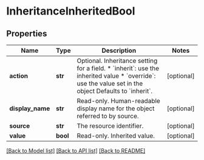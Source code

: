 # InheritanceInheritedBool

## Properties
Name | Type | Description | Notes
------------ | ------------- | ------------- | -------------
**action** | **str** | Optional. Inheritance setting for a field. * &#x60;inherit&#x60;: use the inherited value * &#x60;override&#x60;: use the value set in the object Defaults to &#x60;inherit&#x60;. | [optional] 
**display_name** | **str** | Read-only. Human-readable display name for the object referred to by source. | [optional] 
**source** | **str** | The resource identifier. | [optional] 
**value** | **bool** | Read-only. Inherited value. | [optional] 

[[Back to Model list]](../README.md#documentation-for-models) [[Back to API list]](../README.md#documentation-for-api-endpoints) [[Back to README]](../README.md)


